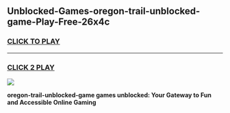 
## Unblocked-Games-oregon-trail-unblocked-game-Play-Free-26x4c
<h3>
<a href="https://premium76.site?title=oregon-trail-unblocked-game&ref=17A">CLICK TO PLAY</a></h3>
<hr>

<h3>
<a href="https://premium76.site?title=oregon-trail-unblocked-game&ref=17A">CLICK 2 PLAY</a>
  
</h3>

<a href="https://premium76.site?title=oregon-trail-unblocked-game&ref=17A"><img src="https://clearcache.store/games.png"></a>


**oregon-trail-unblocked-game games unblocked: Your Gateway to Fun and Accessible Online Gaming**

